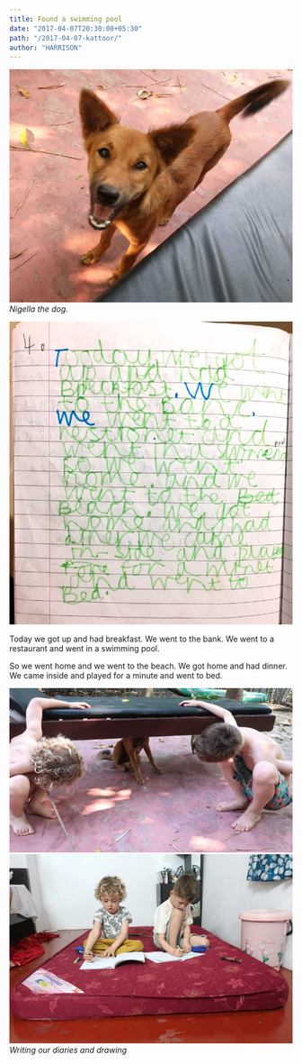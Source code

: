 ```yaml
---
title: Found a swimming pool
date: "2017-04-07T20:30:00+05:30"
path: "/2017-04-07-kattoor/"
author: "HARRISON"
---
```


![Image](./snippet.jpg)
_Nigella the dog._

![Image](./diary.jpg)

Today we got up and had breakfast. We went to the bank. We went to a restaurant and went in a swimming pool.

So we went home and we went to the beach. We got home and had dinner. We came inside and played for a minute and went to bed.

![Image](./2.jpg)
![Image](./3.jpg)
_Writing our diaries and drawing_
